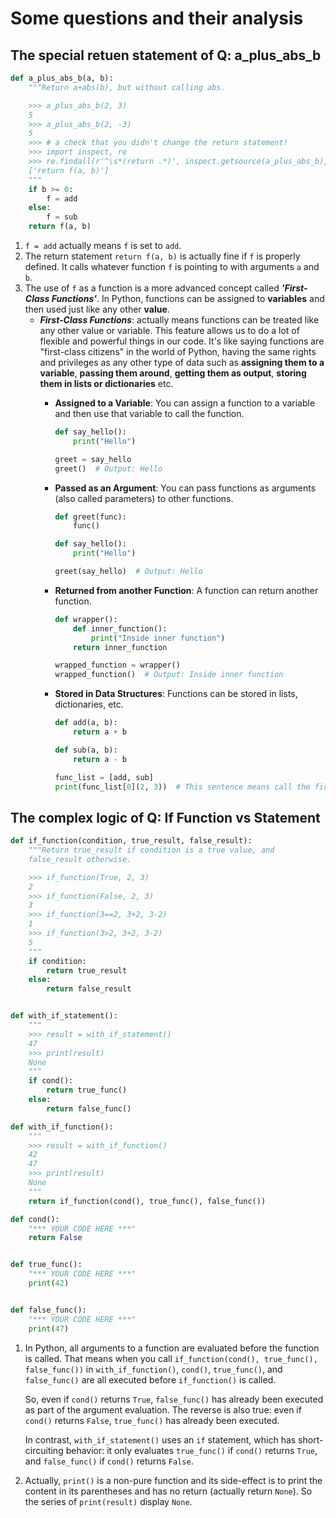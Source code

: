 # Some questions and their analysis

## The special retuen statement of Q: a_plus_abs_b

```python
def a_plus_abs_b(a, b):
    """Return a+abs(b), but without calling abs.

    >>> a_plus_abs_b(2, 3)
    5
    >>> a_plus_abs_b(2, -3)
    5
    >>> # a check that you didn't change the return statement!
    >>> import inspect, re
    >>> re.findall(r'^\s*(return .*)', inspect.getsource(a_plus_abs_b), re.M)
    ['return f(a, b)']
    """
    if b >= 0:
        f = add 
    else:
        f = sub
    return f(a, b)
```

1. `f = add` actually means `f` is set to `add`.
2. The return statement `return f(a, b)` is actually fine if `f` is properly defined. It calls whatever function `f` is pointing to with arguments `a` and `b`.
3. The use of `f` as a function is a more advanced concept called ***'First-Class Functions'***. In Python, functions can be assigned to **variables** and then used just like any other **value**.
    - ***First-Class Functions***: actually means functions can be treated like any other value or variable. This feature allows us to do a lot of flexible and powerful things in our code. It's like saying functions are "first-class citizens" in the world of Python, having the same rights and privileges as any other type of data such as **assigning them to a variable**, **passing them around**, **getting them as output**, **storing them in lists or dictionaries** etc.
        - **Assigned to a Variable**: You can assign a function to a variable and then use that variable to call the function.

            ```python
            def say_hello():
                print("Hello")

            greet = say_hello
            greet()  # Output: Hello
            ```

        - **Passed as an Argument**: You can pass functions as arguments (also called parameters) to other functions.

            ```python
            def greet(func):
                func()
   
            def say_hello():
                print("Hello")
   
            greet(say_hello)  # Output: Hello
            ```

        - **Returned from another Function**: A function can return another function.

            ```python
            def wrapper():
                def inner_function():
                    print("Inside inner function")
                return inner_function

            wrapped_function = wrapper()
            wrapped_function()  # Output: Inside inner function
            ```

        - **Stored in Data Structures**: Functions can be stored in lists, dictionaries, etc.

            ```python
            def add(a, b):
                return a + b

            def sub(a, b):
                return a - b
  
            func_list = [add, sub]
            print(func_list[0](2, 3))  # This sentence means call the first function in `func_list` with arguments 2 and 3 and then print the result (here is 5) to the console.
            ```

## The complex logic of Q: If Function vs Statement

```python
def if_function(condition, true_result, false_result):
    """Return true_result if condition is a true value, and
    false_result otherwise.

    >>> if_function(True, 2, 3)
    2
    >>> if_function(False, 2, 3)
    3
    >>> if_function(3==2, 3+2, 3-2)
    1
    >>> if_function(3>2, 3+2, 3-2)
    5
    """
    if condition:
        return true_result
    else:
        return false_result


def with_if_statement():
    """
    >>> result = with_if_statement()
    47
    >>> print(result)
    None
    """
    if cond():
        return true_func()
    else:
        return false_func()

def with_if_function():
    """
    >>> result = with_if_function()
    42
    47
    >>> print(result)
    None
    """
    return if_function(cond(), true_func(), false_func())

def cond():
    "*** YOUR CODE HERE ***"
    return False


def true_func():
    "*** YOUR CODE HERE ***"
    print(42)


def false_func():
    "*** YOUR CODE HERE ***"
    print(47)
```

1. In Python, all arguments to a function are evaluated before the function is called. That means when you call `if_function(cond(), true_func(), false_func())` in `with_if_function()`, `cond()`, `true_func()`, and `false_func()` are all executed before `if_function()` is called.

    So, even if `cond()` returns `True`, `false_func()` has already been executed as part of the argument evaluation. The reverse is also true: even if `cond()` returns `False`, `true_func()` has already been executed.

    In contrast, `with_if_statement()` uses an `if` statement, which has short-circuiting behavior: it only evaluates `true_func()` if `cond()` returns `True`, and `false_func()` if `cond()` returns `False`.
2. Actually, `print()` is a non-pure function and its side-effect is to print the content in its parentheses and has no return (actually return `None`). So the series of `print(result)` display `None`.
